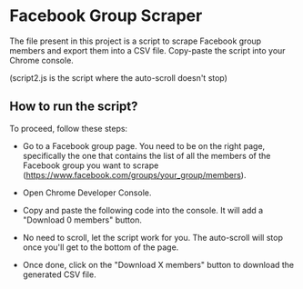 # Facebook Group Scraper
 
The file present in this project is a script to scrape Facebook group members and export them into a CSV file. Copy-paste the script into your Chrome console. 

(script2.js is the script where the auto-scroll doesn't stop)

## How to run the script?

To proceed, follow these steps:

- Go to a Facebook group page. You need to be on the right page, specifically the one that contains the list of all the members of the Facebook group you want to scrape (https://www.facebook.com/groups/your_group/members).

- Open Chrome Developer Console.

- Copy and paste the following code into the console. It will add a "Download 0 members" button.

- No need to scroll, let the script work for you. The auto-scroll will stop once you'll get to the bottom of the page.

- Once done, click on the "Download X members" button to download the generated CSV file.